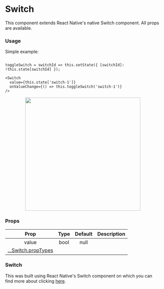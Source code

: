 # Switch

This component extends React Native's native Switch component. All props are available.

### Usage
Simple example:
```

toggleSwitch = switchId => this.setState({ [switchId]: !this.state[switchId] });

<Switch
  value={this.state['switch-1']}
  onValueChange={() => this.toggleSwitch('switch-1')}
/>
```
<p align="center">
  <img src="https://raw.githubusercontent.com/creativetimofficial/argon-react-native/gh-pages/docs/assets/switch.png" width="374px" height="366px">
</p>


### Props

|         Prop        | Type | Default | Description |
|:-------------------:|:----:|:-------:|:-----------:|
|        value        | bool |   null  |             |
| [...Switch.propTypes](https://facebook.github.io/react-native/docs/switch#docsNav)                             |

### Switch
This was built using React Native's Switch component on which you can find more about clicking [here](https://facebook.github.io/react-native/docs/switch).